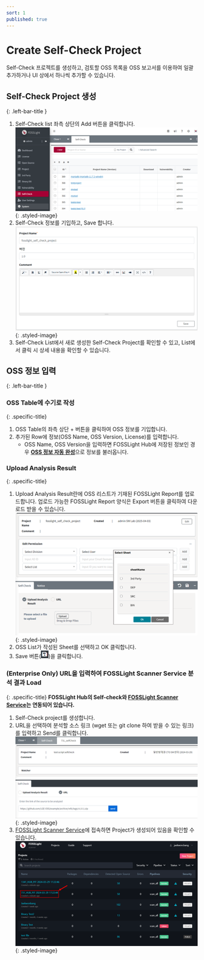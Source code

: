 ```yaml
---
sort: 1
published: true
---
```


# Create Self-Check Project
<div class="note">
Self-Check 프로젝트를 생성하고, 검토할 OSS 목록을 OSS 보고서를 이용하여 일괄 추가하거나 UI 상에서 하나씩 추가할 수 있습니다.  
</div>

## Self-Check Project 생성 
{: .left-bar-title }
1. Self-Check list 좌측 상단의 Add 버튼을 클릭합니다. 
![selfcheck_create_project_1](images/1_self_check_create_1.png){: .styled-image}    
2. Self-Check 정보를 기입하고, Save 합니다.
![selfcheck_create_project_2](images/1_self_check_create_2.png){: .styled-image}  
3. Self-Check List에서 새로 생성한 Self-Check Project를 확인할 수 있고, List에서 클릭 시 상세 내용을 확인할 수 있습니다.


## OSS 정보 입력 
{: .left-bar-title }

### OSS Table에 수기로 작성
{: .specific-title}  
1. OSS Table의 좌측 상단 + 버튼을 클릭하여 OSS 정보를 기입합니다.
2. 추가된 Row에 정보(OSS Name, OSS Version, License)를 입력합니다.
    - OSS Name, OSS Version을 입력하면 FOSSLight Hub에 저장된 정보인 경우 [**OSS 정보 자동 완성**](https://fosslight.org/hub-guide/tips/1_common/1_oss_table/3_autofill_oss_info.html)으로 정보를 불러옵니다. 


### Upload Analysis Result 
{: .specific-title}
1. Upload Analysis Result란에 OSS 리스트가 기재된 FOSSLight Report를 업로드합니다. 
  업로드 가능한 FOSSLight Report 양식은 Export 버튼을 클릭하여 다운로드 받을 수 있습니다.
  ![selfcheck_add_oss_1](images/1_self_check_file_uplad.png){: .styled-image}
2. OSS List가 작성된 Sheet를 선택하고 OK 클릭합니다.  
3. Save 버튼(<img src="images/save_button.png" width="20" height="20" />)을 클릭합니다. 


### (Enterprise Only) URL을 입력하여 FOSSLight Scanner Service 분석 결과 Load 
{: .specific-title}
**FOSSLight Hub의 Self-check와 [FOSSLight Scanner Service](http://fs.lge.com/)는 연동되어 있습니다.**
1. Self-Check project를 생성합니다.
2. URL을 선택하여 분석할 소스 링크 (wget 또는 git clone 하여 받을 수 있는 링크)를 입력하고 Send를 클릭합니다.
   ![selfcheck_add_oss_3](images/1_self_check_add_oss_url.png){: .styled-image}
3. [FOSSLight Scanner Service](http://fs.lge.com/)에 접속하면 Project가 생성되어 있음을 확인할 수 있습니다.
   ![selfcheck_fs_list](images/1_self_check_fs_list.png){: .styled-image}
